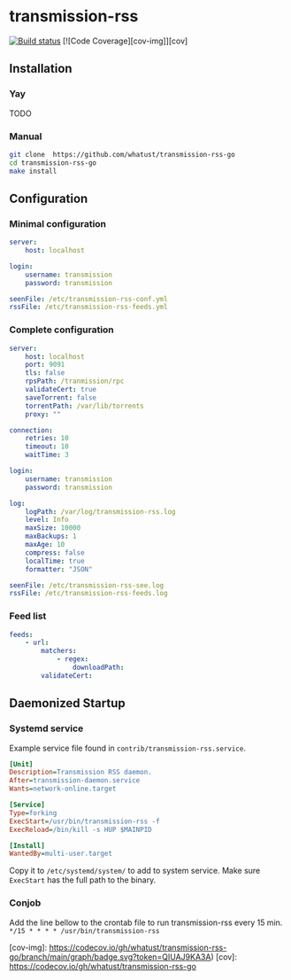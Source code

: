 transmission-rss
================

[![Build status][build-img]][build]
[![Code Coverage][cov-img]][cov] 

Installation
------------

### Yay
TODO

### Manual
```sh
git clone  https://github.com/whatust/transmission-rss-go
cd transmission-rss-go
make install
```

Configuration
-------------

### Minimal configuration
```yaml
server:
    host: localhost

login:
    username: transmission
    password: transmission

seenFile: /etc/transmission-rss-conf.yml
rssFile: /etc/transmission-rss-feeds.yml
```

### Complete configuration
```yaml
server:
    host: localhost
    port: 9091
    tls: false
    rpsPath: /tranmission/rpc
    validateCert: true
    saveTorrent: false
    torrentPath: /var/lib/torrents
    proxy: ""

connection:
    retries: 10
    timeout: 10
    waitTime: 3

login:
    username: transmission
    password: transmission

log:
    logPath: /var/log/transmission-rss.log
    level: Info
    maxSize: 10000
    maxBackups: 1
    maxAge: 10
    compress: false
    localTime: true
    formatter: "JSON"

seenFile: /etc/transmission-rss-see.log
rssFile: /etc/transmission-rss-feeds.log
```

### Feed list
```yaml
feeds:
    - url:
        matchers:
            - regex:
                downloadPath:
        validateCert:
```

Daemonized Startup
------------------

### Systemd service

Example service file found in `contrib/transmission-rss.service`.
```ini
[Unit]
Description=Transmission RSS daemon.
After=transmission-daemon.service
Wants=network-online.target

[Service]
Type=forking
ExecStart=/usr/bin/transmission-rss -f
ExecReload=/bin/kill -s HUP $MAINPID

[Install]
WantedBy=multi-user.target
```

Copy it to `/etc/systemd/system/` to add to system service.
Make sure `ExecStart` has the full path to the binary.

### Conjob

Add the line bellow to the crontab file to run transmission-rss every 15 min.
`*/15 * * * * /usr/bin/transmission-rss`

[build-img]: https://www.travis-ci.com/whatust/transmission-rss-go.svg?branch=main
[build]: https://www.travis-ci.com/whatust/transmission-rss-go
[cov-img]: https://codecov.io/gh/whatust/transmission-rss-go/branch/main/graph/badge.svg?token=QIUAJ9KA3A)
[cov]: https://codecov.io/gh/whatust/transmission-rss-go